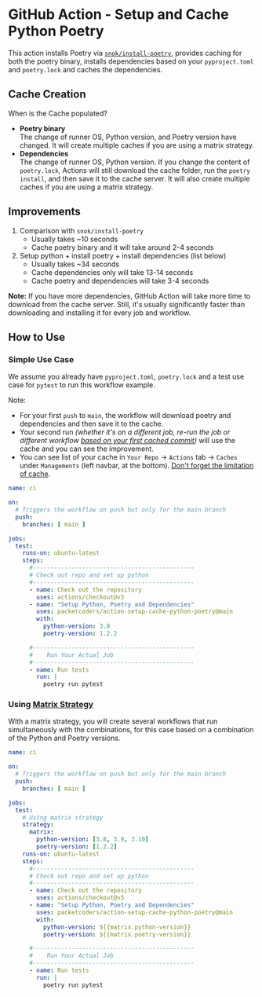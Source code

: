 # GitHub Action - Setup and Cache Python Poetry


This action installs Poetry via [`snok/install-poetry`](https://github.com/snok/install-poetry), provides caching for both the poetry binary, installs dependencies based on your `pyproject.toml` and `poetry.lock` and caches the dependencies.

## Cache Creation
When is the Cache populated?

* **Poetry binary**<br/>The change of runner OS, Python version, and Poetry version have changed. It will create multiple caches if you are using a matrix strategy.
* **Dependencies**<br/>The change of runner OS, Python version. If you change the content of `poetry.lock`, Actions will still download the cache folder, run the `poetry install`, and then save it to the cache server. It will also create multiple caches if you are using a matrix strategy.


## Improvements

1. Comparison with `snok/install-poetry` 
    * Usually takes ~10 seconds
    * Cache poetry binary and it will take around 2-4 seconds
1. Setup python + install poetry + install dependencies (list below) 
    * Usually takes ~34 seconds 
    * Cache dependencies only will take 13-14 seconds
    * Cache poetry and dependencies will take 3-4 seconds 

**Note:** If you have more dependencies, GitHub Action will take more time to download from the cache server. Still, it's usually significantly faster than downloading and installing it for every job and workflow.

## How to Use

### Simple Use Case

We assume you already have `pyproject.toml`, `poetry.lock` and a test use case for `pytest` to run this workflow example.

Note:

* For your first `push` to `main`, the workflow will download poetry and dependencies and then save it to the cache.
* Your second run *(whether it's on a different job, re-run the job or different workflow [based on your first cached commit](https://docs.github.com/en/actions/using-workflows/caching-dependencies-to-speed-up-workflows#restrictions-for-accessing-a-cache))* will use the cache and you can see the improvement.
* You can see list of your cache in `Your Repo` -> `Actions` tab -> `Caches` under `Managements` (left navbar, at the bottom). [Don't forget the limitation of cache](https://docs.github.com/en/actions/using-workflows/caching-dependencies-to-speed-up-workflows#usage-limits-and-eviction-policy).

```yml
name: ci

on:
  # Triggers the workflow on push but only for the main branch
  push:
    branches: [ main ]

jobs:
  test:
    runs-on: ubuntu-latest
    steps:
      #----------------------------------------------
      # Check out repo and set up python
      #----------------------------------------------
      - name: Check out the repository
        uses: actions/checkout@v3
      - name: "Setup Python, Poetry and Dependencies"
        uses: packetcoders/action-setup-cache-python-poetry@main
        with:
          python-version: 3.8
          poetry-version: 1.2.2

      #----------------------------------------------
      #    Run Your Actual Job
      #----------------------------------------------
      - name: Run tests
        run: |
          poetry run pytest
```

### Using [Matrix Strategy](https://docs.github.com/en/actions/using-jobs/using-a-matrix-for-your-jobs)

With a matrix strategy, you will create several workflows that run simultaneously with the combinations, for this case based on a combination of the Python and Poetry versions.

```yml
name: ci

on:
  # Triggers the workflow on push but only for the main branch
  push:
    branches: [ main ]

jobs:
  test:
    # Using matrix strategy
    strategy:
      matrix:
        python-version: [3.8, 3.9, 3.10]
        poetry-version: [1.2.2]
    runs-on: ubuntu-latest
    steps:
      #----------------------------------------------
      # Check out repo and set up python
      #----------------------------------------------
      - name: Check out the repository
        uses: actions/checkout@v3
      - name: "Setup Python, Poetry and Dependencies"
        uses: packetcoders/action-setup-cache-python-poetry@main
        with:
          python-version: ${{matrix.python-version}}
          poetry-version: ${{matrix.poetry-version}}

      #----------------------------------------------
      #    Run Your Actual Job
      #----------------------------------------------
      - name: Run tests
        run: |
          poetry run pytest
```
